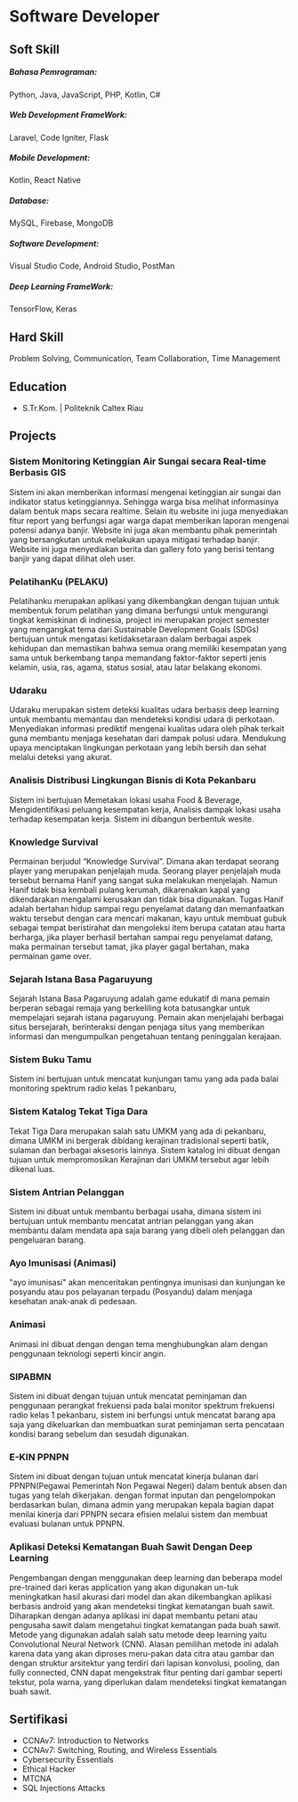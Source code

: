 # Software Developer

## Soft Skill
##### Bahasa Pemrograman: 
 Python, Java, JavaScript, PHP, Kotlin, C#
##### Web Development FrameWork: 
 Laravel, Code Igniter, Flask
##### Mobile Development: 
 Kotlin, React Native
##### Database: 
 MySQL, Firebase, MongoDB
##### Software Development: 
 Visual Studio Code, Android Studio, PostMan
##### Deep Learning FrameWork: 
 TensorFlow, Keras

## Hard Skill
Problem Solving, Communication, Team Collaboration, Time Management
## Education
- S.Tr.Kom. | Politeknik Caltex Riau 						       		

## Projects
### Sistem Monitoring Ketinggian Air Sungai secara Real-time Berbasis GIS

Sistem ini akan memberikan informasi mengenai ketinggian air sungai dan indikator status ketinggiannya. Sehingga warga bisa melihat informasinya dalam bentuk maps secara realtime. Selain itu website ini juga menyediakan fitur report yang berfungsi agar warga dapat memberikan laporan mengenai potensi adanya banjir. Website ini juga akan membantu pihak pemerintah yang bersangkutan untuk melakukan upaya mitigasi terhadap banjir. Website ini juga menyediakan berita dan gallery foto yang berisi tentang banjir yang dapat dilihat oleh user.


### PelatihanKu (PELAKU)

Pelatihanku merupakan aplikasi yang dikembangkan dengan tujuan untuk membentuk forum pelatihan yang dimana berfungsi untuk mengurangi tingkat kemiskinan di indinesia, project ini merupakan project semester yang mengangkat tema dari Sustainable Development Goals (SDGs) bertujuan untuk mengatasi ketidaksetaraan dalam berbagai aspek kehidupan dan memastikan bahwa semua orang memiliki kesempatan yang sama untuk berkembang tanpa memandang faktor-faktor seperti jenis kelamin, usia, ras, agama, status sosial, atau latar belakang ekonomi.


### Udaraku

Udaraku merupakan sistem deteksi kualitas udara berbasis deep learning untuk membantu memantau dan mendeteksi kondisi udara di perkotaan. Menyediakan informasi prediktif mengenai kualitas udara oleh pihak terkait guna membantu menjaga kesehatan dari dampak polusi udara. Mendukung upaya menciptakan lingkungan perkotaan yang lebih bersih dan sehat melalui deteksi yang
akurat.


### Analisis Distribusi Lingkungan Bisnis di Kota Pekanbaru

Sistem ini bertujuan Memetakan lokasi usaha Food & Beverage, Mengidentifikasi peluang kesempatan kerja, Analisis dampak lokasi usaha terhadap kesempatan kerja. Sistem ini dibangun berbentuk wesite.


### Knowledge Survival

Permainan berjudul “Knowledge Survival”. Dimana akan terdapat seorang player yang merupakan penjelajah muda. Seorang player penjelajah muda tersebut bernama Hanif yang sangat suka melakukan menjelajah. Namun Hanif tidak bisa kembali pulang kerumah, dikarenakan kapal yang dikendarakan mengalami kerusakan dan tidak bisa digunakan. Tugas Hanif adalah bertahan hidup sampai regu penyelamat datang dan memanfaatkan waktu tersebut dengan cara mencari makanan, kayu untuk membuat gubuk sebagai tempat beristirahat dan mengoleksi item berupa catatan atau harta berharga, jika player berhasil bertahan sampai regu penyelamat datang, maka permainan tersebut tamat, jika player gagal bertahan, maka permainan game over.


### Sejarah Istana Basa Pagaruyung
Sejarah Istana Basa Pagaruyung adalah game edukatif di mana pemain berperan sebagai remaja yang berkeliling kota batusangkar untuk mempelajari sejarah istana pagaruyung. Pemain akan menjelajahi berbagai situs bersejarah, berinteraksi dengan penjaga situs yang memberikan informasi dan mengumpulkan pengetahuan tentang peninggalan kerajaan. 


### Sistem Buku Tamu
Sistem ini bertujuan untuk mencatat kunjungan tamu yang ada pada balai monitoring spektrum radio kelas 1 pekanbaru,


### Sistem Katalog Tekat Tiga Dara

Tekat Tiga Dara merupakan salah satu UMKM yang ada di pekanbaru, dimana UMKM ini bergerak dibidang kerajinan tradisional seperti batik, sulaman dan berbagai aksesoris lainnya. Sistem katalog ini dibuat dengan tujuan untuk mempromosikan Kerajinan dari UMKM tersebut agar lebih dikenal luas.


### Sistem Antrian Pelanggan

Sistem ini dibuat untuk membantu berbagai usaha, dimana sistem ini bertujuan untuk membantu mencatat antrian pelanggan yang akan membantu dalam mendata apa saja barang yang dibeli oleh pelanggan dan pengeluaran barang.


### Ayo Imunisasi (Animasi)

"ayo imunisasi" akan menceritakan pentingnya imunisasi dan  kunjungan ke posyandu atau pos pelayanan terpadu (Posyandu) dalam menjaga kesehatan anak-anak di pedesaan.


### Animasi

Animasi ini dibuat dengan dengan tema menghubungkan alam dengan penggunaan teknologi seperti kincir angin.


### SIPABMN

Sistem ini dibuat dengan tujuan untuk mencatat peminjaman dan penggunaan perangkat frekuensi pada balai monitor spektrum frekuensi radio kelas 1 pekanbaru, sistem ini berfungsi untuk mencatat barang apa saja yang dikeluarkan dan membuatkan surat peminjaman serta pencataan kondisi barang sebelum dan sesudah digunakan.


### E-KIN PPNPN

Sistem ini dibuat dengan tujuan untuk mencatat kinerja bulanan dari PPNPN(Pegawai Pemerintah Non Pegawai Negeri) dalam bentuk absen dan tugas yang telah dikerjakan. dengan format inputan dan pengelompokan berdasarkan bulan, dimana admin yang merupakan kepala bagian dapat menilai kinerja dari PPNPN secara efisien melalui sistem dan membuat evaluasi bulanan untuk PPNPN. 


### Aplikasi Deteksi Kematangan Buah Sawit Dengan Deep Learning

Pengembangan dengan menggunakan deep learning dan beberapa model pre-trained dari keras application yang akan digunakan un-tuk meningkatkan hasil akurasi dari model dan akan dikembangkan aplikasi berbasis android yang akan mendeteksi tingkat kematangan buah sawit. Diharapkan dengan adanya aplikasi ini dapat membantu petani atau pengusaha sawit dalam mengetahui tingkat kematangan pada buah sawit. Metode yang digunakan adalah salah satu metode deep learning yaitu Convolutional Neural Network (CNN). Alasan pemilihan metode ini adalah karena data yang akan diproses meru-pakan data citra atau gambar dan dengan struktur arsitektur yang terdiri dari lapisan konvolusi, pooling, dan fully connected, CNN dapat mengekstrak fitur penting dari gambar seperti tekstur, pola warna, yang diperlukan dalam mendeteksi tingkat kematangan buah sawit.

## Sertifikasi
- CCNAv7: Introduction to Networks
- CCNAv7: Switching, Routing, and Wireless Essentials
- Cybersecurity Essentials
- Ethical Hacker
- MTCNA
- SQL Injections Attacks





